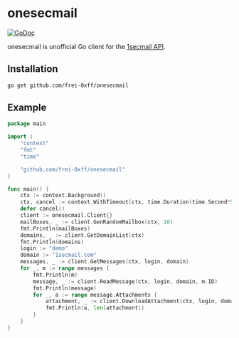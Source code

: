 # onesecmail #

[![GoDoc](https://img.shields.io/static/v1?label=godoc&message=reference&color=blue)](https://pkg.go.dev/github.com/frei-0xff/onesecmail)

onesecmail is unofficial Go client for the [1secmail API](https://www.1secmail.com/api/).

## Installation ##

```bash
go get github.com/frei-0xff/onesecmail
```

## Example ##

```go
package main

import (
	"context"
	"fmt"
	"time"

	"github.com/frei-0xff/onesecmail"
)

func main() {
	ctx := context.Background()
	ctx, cancel := context.WithTimeout(ctx, time.Duration(time.Second*5))
	defer cancel()
	client := onesecmail.Client{}
	mailBoxes, _ := client.GenRandomMailbox(ctx, 10)
	fmt.Println(mailBoxes)
	domains, _ := client.GetDomainList(ctx)
	fmt.Println(domains)
	login := "demo"
	domain := "1secmail.com"
	messages, _ := client.GetMessages(ctx, login, domain)
	for _, m := range messages {
		fmt.Println(m)
		message, _ := client.ReadMessage(ctx, login, domain, m.ID)
		fmt.Println(message)
		for _, a := range message.Attachments {
			attachment, _ := client.DownloadAttachment(ctx, login, domain, m.ID, a.Filename)
			fmt.Println(a, len(attachment))
		}
	}
}
```
